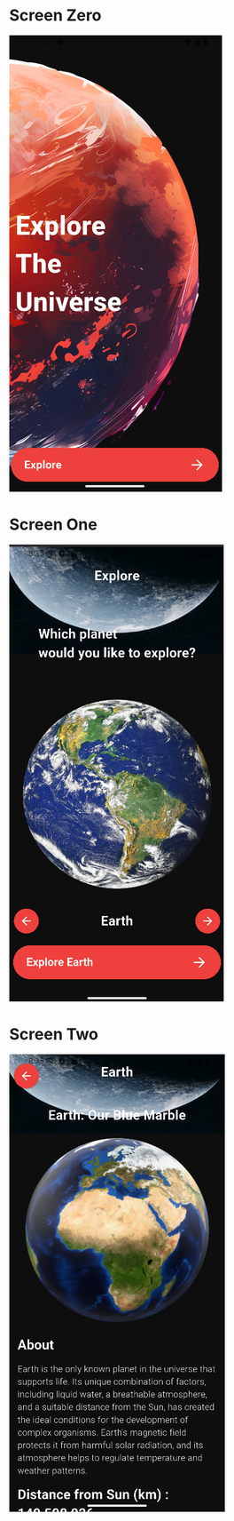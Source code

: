 # Screen Zero
![img_3.png](img_3.png)
# Screen One
![img_1.png](img_1.png)
# Screen Two
![img_2.png](img_2.png)

